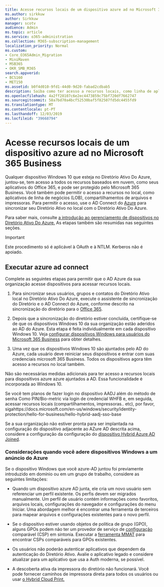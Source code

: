 ```yaml
---
title: Acesse recursos locais de um dispositivo azure ad no Microsoft 365 Business
ms.author: sirkkuw
author: Sirkkuw
manager: scotv
audience: Admin
ms.topic: article
ms.service: o365-administration
ms.collection: M365-subscription-management
localization_priority: Normal
ms.custom:
- Core_O365Admin_Migration
- MiniMaven
- MSB365
- OKR_SMB_M365
search.appverid:
- BCS160
- MET150
ms.assetid: b0f4d010-9fd1-44d0-9d20-fabad2cdbab5
description: Saiba como ter acesso a recursos locais, como linha de aplicativos de negócios, compartilhamentos de arquivos e impressoras de um diretório ativo do Azure, que se juntou ao dispositivo Windows 10.
ms.openlocfilehash: 4a2ff28107c6e2ec4473859c75bf720df7662747
ms.sourcegitcommit: 58a7bd70a4bcf52530baf5f82507fd5dc4455fd9
ms.translationtype: MT
ms.contentlocale: pt-PT
ms.lasthandoff: 12/03/2019
ms.locfileid: "39668794"
---
```

# <a name="access-on-premises-resources-from-an-azure-ad-joined-device-in-microsoft-365-business"></a>Acesse recursos locais de um dispositivo azure ad no Microsoft 365 Business

Qualquer dispositivo Windows 10 que esteja no Diretório Ativo Do Azure, juntou-se, tem acesso a todos os recursos baseados em nuvem, como seus aplicativos do Office 365, e pode ser protegido pelo Microsoft 365 Business. Você também pode permitir o acesso a recursos no local, como aplicativos de linha de negócios (LOB), compartilhamentos de arquivos e impressoras. Para permitir o acesso, use o AD Connect do [Azure](https://docs.microsoft.com/azure/active-directory/connect/active-directory-aadconnect) para sincronizar seu Diretório Ativo no local com o Diretório Ativo Do Azure. 

Para saber mais, consulte [a introdução ao gerenciamento de dispositivos no Diretório Ativo Do Azure.](https://docs.microsoft.com/azure/active-directory/device-management-introduction)
As etapas também são resumidas nas seguintes seções.

> [!IMPORTANT]
> Este procedimento só é aplicável à OAuth e à NTLM. Kerberos não é apoiado.
 
## <a name="run-azure-ad-connect"></a>Executar azure ad connect

Complete as seguintes etapas para permitir que o AD Azure da sua organização acesse dispositivos para acessar recursos locais.
  
1. Para sincronizar seus usuários, grupos e contatos do Diretório Ativo local no Diretório Ativo Do Azure, execute o assistente de sincronização do Diretório e o AD Connect do Azure, conforme descrito na sincronização do diretório para o [Office 365](https://support.office.com/article/1b3b5318-6977-42ed-b5c7-96fa74b08846).
    
2. Depois que a sincronização do diretório estiver concluída, certifique-se de que os dispositivos Windows 10 da sua organização estão aderidos ao AD do Azure. Esta etapa é feita individualmente em cada dispositivo Windows 10. Veja [configurar dispositivos Windows para usuários do Microsoft 365 Business](set-up-windows-devices.md) para obter detalhes. 
    
3. Uma vez que os dispositivos Windows 10 são ajuntados pelo AD do Azure, cada usuário deve reiniciar seus dispositivos e entrar com suas credenciais microsoft 365 Business. Todos os dispositivos agora têm acesso a recursos no local também.
    
Não são necessárias medidas adicionais para ter acesso a recursos locais para dispositivos azure azure ajuntados a AD. Essa funcionalidade é incorporada ao Windows 10. 

Se você tem planos de fazer login no dispositivo AADJ além do método de senha Como PIN/Bio-metric via login de credencial WHFB e, em seguida, acessar recursos locais (compartilhamentos, impressoras.. etc), por favor, sigahttps://docs.microsoft.com/en-us/windows/security/identity-protection/hello-for-business/hello-hybrid-aadj-sso-base
  
Se a sua organização não estiver pronta para ser implantada na configuração do dispositivo adjacente ao AZure AD descrita acima, considere a configuração da configuração do [dispositivo Hybrid Azure AD Joined](manage-windows-devices.md).
  
### <a name="considerations-when-you-join-windows-devices-to-azure-ad"></a>Considerações quando você adere dispositivos Windows a um anúncio do Azure

Se o dispositivo Windows que você azure-AD juntou foi previamente introduzido em domínio ou em um grupo de trabalho, considere as seguintes limitações:
  
- Quando um dispositivo azure AD junta, ele cria um novo usuário sem referenciar um perfil existente. Os perfis devem ser migrados manualmente. Um perfil de usuário contém informações como favoritos, arquivos locais, configurações do navegador e configurações do menu Iniciar. Uma abordagem melhor é encontrar uma ferramenta de terceiros para mapear arquivos e configurações existentes para o novo perfil.

- Se o dispositivo estiver usando objetos de política de grupo (GPO), alguns GPOs podem não ter um provedor de serviço de [configuração](https://docs.microsoft.com/windows/configuration/provisioning-packages/how-it-pros-can-use-configuration-service-providers) comparável (CSP) em sintonia. Executar a [ferramenta MMAT](https://www.microsoft.com/download/details.aspx?id=45520) para encontrar CSPs comparáveis para GPOs existentes.

- Os usuários não poderão autenticar aplicativos que dependem da autenticação do Diretório Ativo. Avalie o aplicativo legado e considere atualizar para um aplicativo que usa a Auth moderna, se possível.

- A descoberta ativa da impressora do diretório não funcionará. Você pode fornecer caminhos de impressora direta para todos os usuários ou usar [o Hybrid Cloud Print.](https://docs.microsoft.com/windows-server/administration/hybrid-cloud-print/hybrid-cloud-print-deploy)
